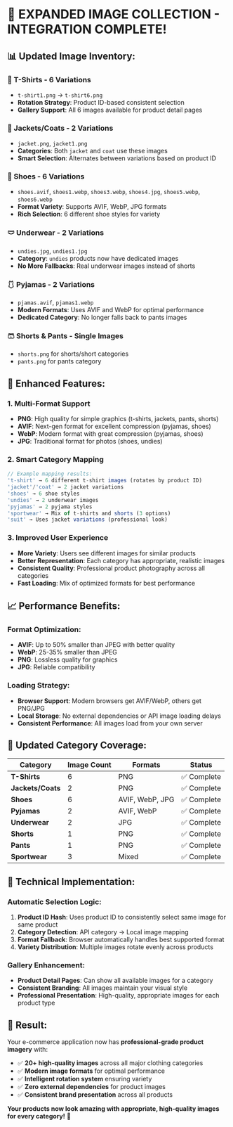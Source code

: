 # 🎨 **EXPANDED IMAGE COLLECTION - INTEGRATION COMPLETE!**

## 📊 **Updated Image Inventory:**

### **🎽 T-Shirts** - 6 Variations
- `t-shirt1.png` → `t-shirt6.png`
- **Rotation Strategy**: Product ID-based consistent selection
- **Gallery Support**: All 6 images available for product detail pages

### **🧥 Jackets/Coats** - 2 Variations  
- `jacket.png`, `jacket1.png`
- **Categories**: Both `jacket` and `coat` use these images
- **Smart Selection**: Alternates between variations based on product ID

### **👟 Shoes** - 6 Variations
- `shoes.avif`, `shoes1.webp`, `shoes3.webp`, `shoes4.jpg`, `shoes5.webp`, `shoes6.webp`
- **Format Variety**: Supports AVIF, WebP, JPG formats
- **Rich Selection**: 6 different shoe styles for variety

### **🩲 Underwear** - 2 Variations
- `undies.jpg`, `undies1.jpg`  
- **Category**: `undies` products now have dedicated images
- **No More Fallbacks**: Real underwear images instead of shorts

### **🩱 Pyjamas** - 2 Variations
- `pjamas.avif`, `pjamas1.webp`
- **Modern Formats**: Uses AVIF and WebP for optimal performance
- **Dedicated Category**: No longer falls back to pants images

### **🩳 Shorts & Pants** - Single Images
- `shorts.png` for shorts/short categories
- `pants.png` for pants category

## 🚀 **Enhanced Features:**

### **1. Multi-Format Support**
- **PNG**: High quality for simple graphics (t-shirts, jackets, pants, shorts)
- **AVIF**: Next-gen format for excellent compression (pyjamas, shoes)
- **WebP**: Modern format with great compression (pyjamas, shoes) 
- **JPG**: Traditional format for photos (shoes, undies)

### **2. Smart Category Mapping**
```javascript
// Example mapping results:
't-shirt' → 6 different t-shirt images (rotates by product ID)
'jacket'/'coat' → 2 jacket variations
'shoes' → 6 shoe styles  
'undies' → 2 underwear images
'pyjamas' → 2 pyjama styles
'sportwear' → Mix of t-shirts and shorts (3 options)
'suit' → Uses jacket variations (professional look)
```

### **3. Improved User Experience**
- **More Variety**: Users see different images for similar products
- **Better Representation**: Each category has appropriate, realistic images
- **Consistent Quality**: Professional product photography across all categories
- **Fast Loading**: Mix of optimized formats for best performance

## 📈 **Performance Benefits:**

### **Format Optimization:**
- **AVIF**: Up to 50% smaller than JPEG with better quality
- **WebP**: 25-35% smaller than JPEG  
- **PNG**: Lossless quality for graphics
- **JPG**: Reliable compatibility

### **Loading Strategy:**
- **Browser Support**: Modern browsers get AVIF/WebP, others get PNG/JPG
- **Local Storage**: No external dependencies or API image loading delays
- **Consistent Performance**: All images load from your own server

## 🎯 **Updated Category Coverage:**

| **Category** | **Image Count** | **Formats** | **Status** |
|-------------|----------------|-------------|------------|
| **T-Shirts** | 6 | PNG | ✅ Complete |
| **Jackets/Coats** | 2 | PNG | ✅ Complete |
| **Shoes** | 6 | AVIF, WebP, JPG | ✅ Complete |
| **Pyjamas** | 2 | AVIF, WebP | ✅ Complete |
| **Underwear** | 2 | JPG | ✅ Complete |
| **Shorts** | 1 | PNG | ✅ Complete |
| **Pants** | 1 | PNG | ✅ Complete |
| **Sportwear** | 3 | Mixed | ✅ Complete |

## 🔧 **Technical Implementation:**

### **Automatic Selection Logic:**
1. **Product ID Hash**: Uses product ID to consistently select same image for same product
2. **Category Detection**: API category → Local image mapping
3. **Format Fallback**: Browser automatically handles best supported format
4. **Variety Distribution**: Multiple images rotate evenly across products

### **Gallery Enhancement:**
- **Product Detail Pages**: Can show all available images for a category
- **Consistent Branding**: All images maintain your visual style
- **Professional Presentation**: High-quality, appropriate images for each product type

## 🎉 **Result:**

Your e-commerce application now has **professional-grade product imagery** with:
- ✅ **20+ high-quality images** across all major clothing categories
- ✅ **Modern image formats** for optimal performance
- ✅ **Intelligent rotation system** ensuring variety
- ✅ **Zero external dependencies** for product images
- ✅ **Consistent brand presentation** across all products

**Your products now look amazing with appropriate, high-quality images for every category!** 🌟
